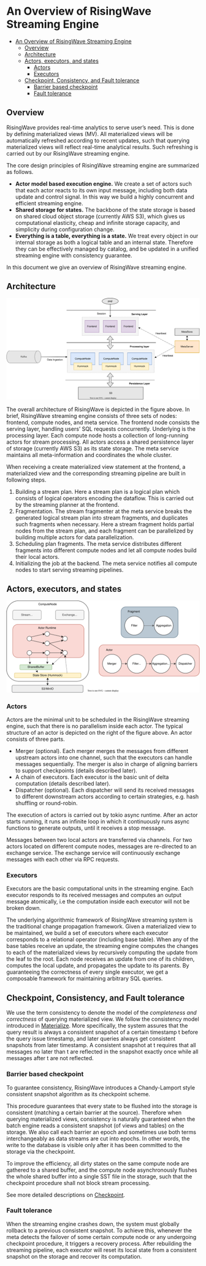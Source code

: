 # An Overview of RisingWave Streaming Engine

- [An Overview of RisingWave Streaming Engine](#an-overview-of-risingwave-streaming-engine)
  - [Overview](#overview)
  - [Architecture](#architecture)
  - [Actors, executors, and states](#actors-executors-and-states)
    - [Actors](#actors)
    - [Executors](#executors)
  - [Checkpoint, Consistency, and Fault tolerance](#checkpoint-consistency-and-fault-tolerance)
    - [Barrier based checkpoint](#barrier-based-checkpoint)
    - [Fault tolerance](#fault-tolerance)

<!-- Created by https://github.com/ekalinin/github-markdown-toc -->

## Overview

RisingWave provides real-time analytics to serve user’s need. This is done by defining materialized views (MV). All materialized views will be automatically refreshed according to recent updates, such that querying materialized views will reflect real-time analytical results. Such refreshing is carried out by our RisingWave streaming engine.

The core design principles of RisingWave streaming engine are summarized as follows. 

* **Actor model based execution engine.** We create a set of actors such that each actor reacts to its own input message, including both data update and control signal. In this way we build a highly concurrent and efficient streaming engine.
* **Shared storage for states.** The backbone of the state storage is based on shared cloud object storage (currently AWS S3), which gives us computational elasticity, cheap and infinite storage capacity, and simplicity during configuration change.
* **Everything is a table, everything is a state.** We treat every object in our internal storage as both a logical table and an internal state. Therefore they can be effectively managed by catalog, and be updated in a unified streaming engine with consistency guarantee.

In this document we give an overview of RisingWave streaming engine. 

## Architecture

![streaming-architecture](./images/streaming-overview/streaming-architecture.svg)

The overall architecture of RisingWave is depicted in the figure above. In brief, RisingWave streaming engine consists of three sets of nodes: frontend, compute nodes, and meta service. The frontend node consists the serving layer, handling users’ SQL requests concurrently. Underlying is the processing layer. Each compute node hosts a collection of long-running actors for stream processing. All actors access a shared persistence layer of storage (currently AWS S3) as its state storage. The meta service maintains all meta-information and coordinates the whole cluster. 

When receiving a create materialized view statement at the frontend, a materialized view and the corresponding streaming pipeline are built in following steps.

1. Building a stream plan. Here a stream plan is a logical plan which consists of logical operators encoding the dataflow. This is carried out by the streaming planner at the frontend.
2. Fragmentation. The stream fragmenter at the meta service breaks the generated logical stream plan into stream fragments, and duplicates such fragments when necessary. Here a stream fragment holds partial nodes from the stream plan, and each fragment can be parallelized by building multiple actors for data parallelization.
3. Scheduling plan fragments. The meta service distributes different fragments into different compute nodes and let all compute nodes build their local actors. 
4. Initializing the job at the backend. The meta service notifies all compute nodes to start serving streaming pipelines. 
## Actors, executors, and states

![streaming-executor](./images/streaming-overview/streaming-executor-and-compute-node.svg)

### Actors

Actors are the minimal unit to be scheduled in the RisingWave streaming engine, such that there is no parallelism inside each actor. The typical structure of an actor is depicted on the right of the figure above. An actor consists of three parts.

* Merger (optional). Each merger merges the messages from different upstream actors into one channel, such that the executors can handle messages sequentially. The merger is also in charge of aligning barriers to support checkpoints (details described later). 
* A chain of executors. Each executor is the basic unit of delta computation (details described later). 
* Dispatcher (optional). Each dispatcher will send its received messages to different downstream actors according to certain strategies, e.g. hash shuffling or round-robin.

The execution of actors is carried out by tokio async runtime. After an actor starts running, it runs an infinite loop in which it continuously runs async functions to generate outputs, until it receives a stop message. 

Messages between two local actors are transferred via channels. For two actors located on different compute nodes, messages are re-directed to an exchange service. The exchange service will continuously exchange messages with each other via RPC requests. 

### Executors

Executors are the basic computational units in the streaming engine. Each executor responds to its received messages and computes an output message atomically, i.e the computation inside each executor will not be broken down. 

The underlying algorithmic framework of RisingWave streaming system is the traditional change propagation framework. Given a materialized view to be maintained, we build a set of executors where each executor corresponds to a relational operator (including base table). When any of the base tables receive an update, the streaming engine computes the changes to each of the materialized views by recursively computing the update from the leaf to the root. Each node receives an update from one of its children, computes the local update, and propagates the update to its parents. By guaranteeing the correctness of every single executor, we get a composable framework for maintaining arbitrary SQL queries.

## Checkpoint, Consistency, and Fault tolerance

We use the term consistency to denote the model of the *completeness and correctness* of querying materialized view. We follow the consistency model introduced in [Materialize](https://materialize.com/blog/consistency/). More specifically, the system assures that the query result is always a consistent snapshot of a certain timestamp t before the query issue timestamp, and later queries always get consistent snapshots from later timestamp. A consistent snapshot at t requires that all messages no later than t are reflected in the snapshot exactly once while all messages after t are not reflected. 

### Barrier based checkpoint

To guarantee consistency, RisingWave introduces a Chandy-Lamport style consistent snapshot algorithm as its checkpoint scheme. 

This procedure guarantees that every state to be flushed into the storage is consistent (matching a certain barrier at the source). Therefore when querying materialized views, consistency is naturally guaranteed when the batch engine reads a consistent snapshot (of views and tables) on the storage. We also call each barrier an epoch and sometimes use both terms interchangeably as data streams are cut into epochs. In other words, the write to the database is visible only after it has been committed to the storage via the checkpoint.

To improve the efficiency, all dirty states on the same compute node are gathered to a shared buffer, and the compute node asynchronously flushes the whole shared buffer into a single SST file in the storage, such that the checkpoint procedure shall not block stream processing. 

See more detailed descriptions on [Checkpoint](./checkpoint.md).

### Fault tolerance

When the streaming engine crashes down, the system must globally rollback to a previous consistent snapshot. To achieve this, whenever the meta detects the failover of some certain compute node or any undergoing checkpoint procedure, it triggers a recovery process. After rebuilding the streaming pipeline, each executor will reset its local state from a consistent snapshot on the storage and recover its computation. 

